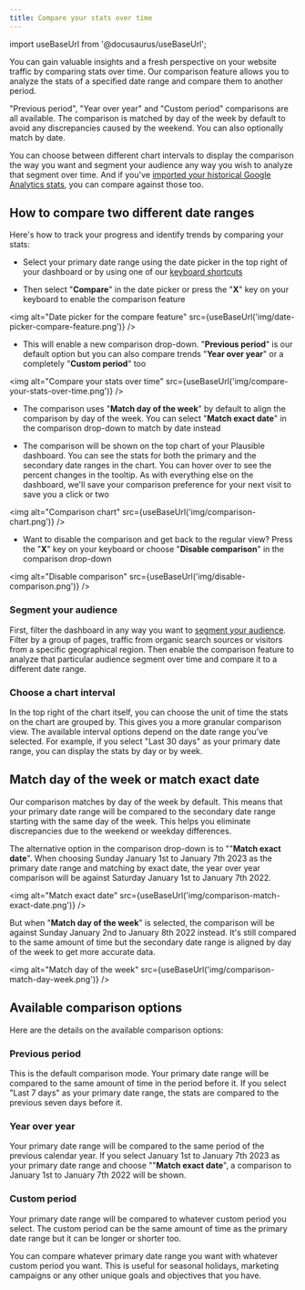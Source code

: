 ```yaml
---
title: Compare your stats over time
---
```


import useBaseUrl from '@docusaurus/useBaseUrl';

You can gain valuable insights and a fresh perspective on your website traffic by comparing stats over time. Our comparison feature allows you to analyze the stats of a specified date range and compare them to another period. 

"Previous period", "Year over year" and "Custom period" comparisons are all available. The comparison is matched by day of the week by default to avoid any discrepancies caused by the weekend. You can also optionally match by date.

You can choose between different chart intervals to display the comparison the way you want and segment your audience any way you wish to analyze that segment over time. And if you've [imported your historical Google Analytics stats](google-analytics-import.md), you can compare against those too.

## How to compare two different date ranges

Here's how to track your progress and identify trends by comparing your stats:

* Select your primary date range using the date picker in the top right of your dashboard or by using one of our [keyboard shortcuts](keyboard-shortcuts.md)

* Then select "**Compare**" in the date picker or press the "**X**" key on your keyboard to enable the comparison feature

<img alt="Date picker for the compare feature" src={useBaseUrl('img/date-picker-compare-feature.png')} />

* This will enable a new comparison drop-down. "**Previous period**" is our default option but you can also compare trends "**Year over year**" or a completely "**Custom period**" too

<img alt="Compare your stats over time" src={useBaseUrl('img/compare-your-stats-over-time.png')} />

* The comparison uses "**Match day of the week**" by default to align the comparison by day of the week. You can select "**Match exact date**" in the comparison drop-down to match by date instead

* The comparison will be shown on the top chart of your Plausible dashboard. You can see the stats for both the primary and the secondary date ranges in the chart. You can hover over to see the percent changes in the tooltip. As with everything else on the dashboard, we'll save your comparison preference for your next visit to save you a click or two

<img alt="Comparison chart" src={useBaseUrl('img/comparison-chart.png')} />

* Want to disable the comparison and get back to the regular view? Press the "**X**" key on your keyboard or choose "**Disable comparison**" in the comparison drop-down

<img alt="Disable comparison" src={useBaseUrl('img/disable-comparison.png')} />

### Segment your audience

First, filter the dashboard in any way you want to [segment your audience](filters-segments.md). Filter by a group of pages, traffic from organic search sources or visitors from a specific geographical region. Then enable the comparison feature to analyze that particular audience segment over time and compare it to a different date range.

### Choose a chart interval 

In the top right of the chart itself, you can choose the unit of time the stats on the chart are grouped by. This gives you a more granular comparison view. The available interval options depend on the date range you've selected. For example, if you select "Last 30 days" as your primary date range, you can display the stats by day or by week.

## Match day of the week or match exact date

Our comparison matches by day of the week by default. This means that your primary date range will be compared to the secondary date range starting with the same day of the week. This helps you eliminate discrepancies due to the weekend or weekday differences.

The alternative option in the comparison drop-down is to ""**Match exact date**". When choosing Sunday January 1st to January 7th 2023 as the primary date range and matching by exact date, the year over year comparison will be against Saturday January 1st to January 7th 2022.

 <img alt="Match exact date" src={useBaseUrl('img/comparison-match-exact-date.png')} />

But when "**Match day of the week**" is selected, the comparison will be against Sunday January 2nd to January 8th 2022 instead. It's still compared to the same amount of time but the secondary date range is aligned by day of the week to get more accurate data.

<img alt="Match day of the week" src={useBaseUrl('img/comparison-match-day-week.png')} />

## Available comparison options

Here are the details on the available comparison options:

### Previous period

This is the default comparison mode. Your primary date range will be compared to the same amount of time in the period before it. If you select "Last 7 days" as your primary date range, the stats are compared to the previous seven days before it.

### Year over year

Your primary date range will be compared to the same period of the previous calendar year. If you select January 1st to January 7th 2023 as your primary date range and choose ""**Match exact date**", a comparison to January 1st to January 7th 2022 will be shown.

### Custom period

Your primary date range will be compared to whatever custom period you select. The custom period can be the same amount of time as the primary date range but it can be longer or shorter too. 

You can compare whatever primary date range you want with whatever custom period you want. This is useful for seasonal holidays, marketing campaigns or any other unique goals and objectives that you have.
